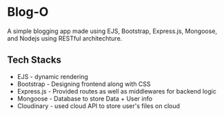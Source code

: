 # Blog-O

A simple blogging app made using EJS, Bootstrap, Express.js, Mongoose, and Nodejs using RESTful architechture.

## Tech Stacks
- EJS - dynamic rendering
- Bootstrap - Designing frontend along with CSS
- Express.js - Provided routes as well as middlewares for backend logic
- Mongoose - Database to store Data + User info
- Cloudinary - used cloud API to store user's files on cloud
